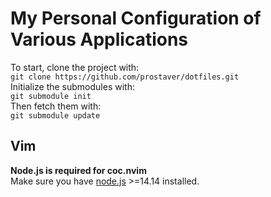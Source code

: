 # My Personal Configuration of Various Applications
To start, clone the project with:  
`git clone https://github.com/prostaver/dotfiles.git`  
Initialize the submodules with:  
`git submodule init`  
Then fetch them with:  
`git submodule update`  

## Vim
**Node.js is required for coc.nvim**  
Make sure you have [node.js](https://nodejs.org/en/download) >=14.14 installed.
